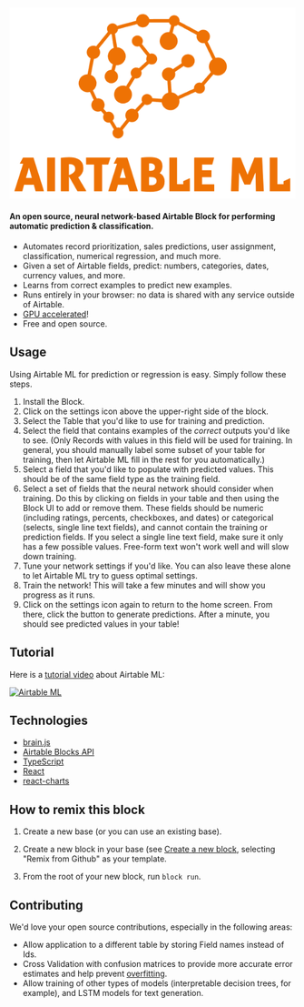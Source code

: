![Airtable ML Logo](docs/airtable-ml.png)

#### An open source, neural network-based Airtable Block for performing automatic prediction & classification.

* Automates record prioritization, sales predictions, user assignment, classification, numerical regression, and much more. 
* Given a set of Airtable fields, predict: numbers, categories, dates, currency values, and more.
* Learns from correct examples to predict new examples.
* Runs entirely in your browser: no data is shared with any service outside of Airtable.
* [GPU accelerated](https://gpu.rocks/#/)!
* Free and open source.

## Usage

Using Airtable ML for prediction or regression is easy. Simply follow these steps.

1. Install the Block.
1. Click on the settings icon above the upper-right side of the block.
1. Select the Table that you'd like to use for training and prediction.
1. Select the field that contains examples of the *correct* outputs you'd like to see. (Only Records with values in this field will be used for training. In general, you should manually label some subset of your table for training, then let Airtable ML fill in the rest for you automatically.)
1. Select a field that you'd like to populate with predicted values. This should be of the same field type as the training field.
1. Select a set of fields that the neural network should consider when training. Do this by clicking on fields in your table and then using the Block UI to add or remove them. These fields should be numeric (including ratings, percents, checkboxes, and dates) or categorical (selects, single line text fields), and cannot contain the training or prediction fields. If you select a single line text field, make sure it only has a few possible values. Free-form text won't work well and will slow down training.
1. Tune your network settings if you'd like. You can also leave these alone to let Airtable ML try to guess optimal settings.
1. Train the network! This will take a few minutes and will show you progress as it runs.
1. Click on the settings icon again to return to the home screen. From there, click the button to generate predictions. After a minute, you should see predicted values in your table!

## Tutorial

Here is a [tutorial video](https://www.youtube.com/watch?v=3N_15sWygA8) about Airtable ML:

[![Airtable ML](https://img.youtube.com/vi/3N_15sWygA8/0.jpg)](https://www.youtube.com/watch?v=3N_15sWygA8)

## Technologies

* [brain.js](https://brain.js.org)
* [Airtable Blocks API](https://airtable.com/developers/blocks)
* [TypeScript](https://www.typescriptlang.org/)
* [React](https://reactjs.org/)
* [react-charts](https://react-charts.js.org/)

## How to remix this block

1. Create a new base (or you can use an existing base).

2. Create a new block in your base (see [Create a new block](https://airtable.com/developers/blocks/guides/hello-world-tutorial#create-a-new-block),
   selecting "Remix from Github" as your template.

3. From the root of your new block, run `block run`.

## Contributing

We'd love your open source contributions, especially in the following areas:

* Allow application to a different table by storing Field names instead of Ids.
* Cross Validation with confusion matrices to provide more accurate error estimates and help prevent [overfitting](https://en.wikipedia.org/wiki/Overfitting).
* Allow training of other types of models (interpretable decision trees, for example), and LSTM models for text generation.

